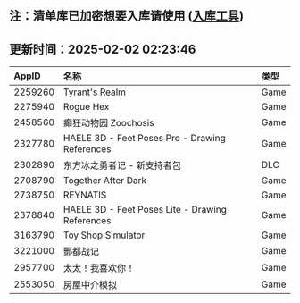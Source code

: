 ## 注：清单库已加密想要入库请使用 ([入库工具](https://github.com/BlankTMing/ManifestAutoUpdate/releases))

## 更新时间：2025-02-02 02:23:46
| AppID | 名称 | 类型  |
| :-------------------- | :----------------------------- | :----------- |
| 2259260 | Tyrant's Realm| Game |
| 2275940 | Rogue Hex| Game |
| 2458560 | 癫狂动物园 Zoochosis| Game |
| 2327780 | HAELE 3D - Feet Poses Pro - Drawing References| Game |
| 2302890 | 东方冰之勇者记 - 新支持者包| DLC |
| 2708790 | Together After Dark| Game |
| 2738750 | REYNATIS| Game |
| 2378840 | HAELE 3D - Feet Poses Lite - Drawing References| Game |
| 3163790 | Toy Shop Simulator| Game |
| 3221000 | 酆都战记| Game |
| 2957700 | 太太！我喜欢你！| Game |
| 2553050 | 房屋中介模拟| Game |
